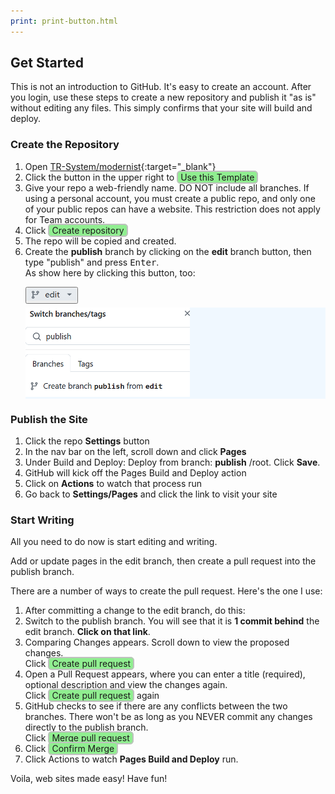 ```yaml
---
print: print-button.html
---
```


## Get Started
This is not an introduction to GitHub. It's easy to create an account. After you login, use these steps to create a new repository and publish it "as is" without editing any files. This simply confirms that your site will build and deploy.

### Create the Repository
1. Open [TR-System/modernist](https://github.com/tr-systems/modernist){:target="_blank"}
2. Click the button in the upper right to <span style="border:2px solid silver;border-radius:6px;padding:0 4px;background-color:lightgreen;">Use this Template</span>
3. Give your repo a web-friendly name. DO NOT include all branches. If using a personal account, you must create a public repo, and only one of your public repos can have a website. This restriction does not apply for Team accounts.
4. Click <span style="border:2px solid silver;border-radius:6px;padding:0 4px;background-color:lightgreen;">Create repository</span>
5. The repo will be copied and created.
6. Create the **publish** branch by clicking on the **edit** branch button, then type "publish" and press <kbd>Enter</kbd>.<br>As show here by clicking this button, too:

<div class="dropdown">
<button type="image" onclick="editButtonClick()" style="margin-left:24px; margin-bottom:6px; padding:0;">
<img src="images/edit.png" style="height:20px; width:80px; padding:0;">
</button>
<div id="editContent" class="drop-content" style="position:relative; margin-left:24px; background-color:aliceblue; box-shadow:none; padding:0;">
<img src="images/createbranch.png">
</div>
</div>

### Publish the Site
1. Click the repo **Settings** button
2. In the nav bar on the left, scroll down and click **Pages**
3. Under Build and Deploy: Deploy from branch: **publish** /root. Click **Save**.
4. GitHub will kick off the Pages Build and Deploy action
5. Click on **Actions** to watch that process run
6. Go back to **Settings/Pages** and click the link to visit your site

### Start Writing
All you need to do now is start editing and writing.

Add or update pages in the edit branch, then create a pull request into the publish branch.

There are a number of ways to create the pull request. Here's the one I use:

1. After committing a change to the edit branch, do this:
2. Switch to the publish branch. You will see that it is **1 commit behind** the edit branch. **Click on that link**.
3. Comparing Changes appears. Scroll down to view the proposed changes.<br>
Click <span style="border:2px solid silver;border-radius:6px;padding:0 4px;background-color:lightgreen;">Create pull request</span>
4. Open a Pull Request appears, where you can enter a title (required), optional description and view the changes again.<br>
Click <span style="border:2px solid silver;border-radius:6px;padding:0 4px;background-color:lightgreen;">Create pull request</span> again
5. GitHub checks to see if there are any conflicts between the two branches. There won't be as long as you NEVER commit any changes directly to the publish branch.<br>
Click <span style="border:2px solid silver;border-radius:6px;padding:0 4px;background-color:lightgreen;">Merge pull request</span>
7. Click <span style="border:2px solid silver;border-radius:6px;padding:0 4px;background-color:lightgreen;">Confirm Merge</span>
8. Click Actions to watch **Pages Build and Deploy** run.

Voila, web sites made easy! Have fun!
